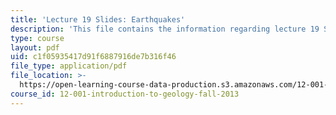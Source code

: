 ```yaml
---
title: 'Lecture 19 Slides: Earthquakes'
description: 'This file contains the information regarding lecture 19 Slides: Earthquakes.'
type: course
layout: pdf
uid: c1f05935417d91f6887916de7b316f46
file_type: application/pdf
file_location: >-
  https://open-learning-course-data-production.s3.amazonaws.com/12-001-introduction-to-geology-fall-2013/c1f05935417d91f6887916de7b316f46_MIT12_001F13_Lec19Slides.pdf
course_id: 12-001-introduction-to-geology-fall-2013
---
```

